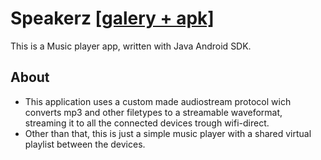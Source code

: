 # Speakerz [[galery + apk]](https://drive.google.com/drive/folders/1K9nHiKcPUwJsZKGAWlENkm2fvv8msO6J?usp=share_link)
This is a Music player app, written with Java Android SDK.

## About
- This application uses a custom made audiostream protocol wich converts mp3 and other filetypes to a streamable waveformat, streaming it to all the connected devices trough wifi-direct.
- Other than that, this is just a simple music player with a shared virtual playlist between the devices.
